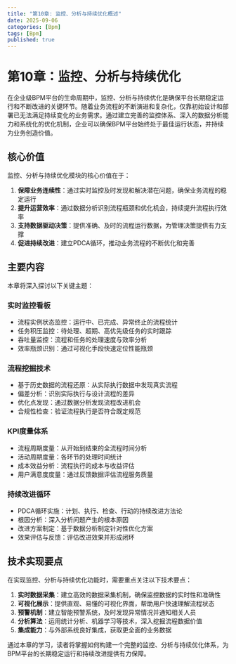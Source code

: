 ```yaml
---
title: "第10章: 监控、分析与持续优化概述"
date: 2025-09-06
categories: [Bpm]
tags: [Bpm]
published: true
---
```

# 第10章：监控、分析与持续优化

在企业级BPM平台的生命周期中，监控、分析与持续优化是确保平台长期稳定运行和不断改进的关键环节。随着业务流程的不断演进和复杂化，仅靠初始设计和部署已无法满足持续变化的业务需求。通过建立完善的监控体系、深入的数据分析能力和系统化的优化机制，企业可以确保BPM平台始终处于最佳运行状态，并持续为业务创造价值。

## 核心价值

监控、分析与持续优化模块的核心价值在于：

1. **保障业务连续性**：通过实时监控及时发现和解决潜在问题，确保业务流程的稳定运行
2. **提升运营效率**：通过数据分析识别流程瓶颈和优化机会，持续提升流程执行效率
3. **支持数据驱动决策**：提供准确、及时的流程运行数据，为管理决策提供有力支撑
4. **促进持续改进**：建立PDCA循环，推动业务流程的不断优化和完善

## 主要内容

本章将深入探讨以下关键主题：

### 实时监控看板
- 流程实例状态监控：运行中、已完成、异常终止的流程统计
- 任务积压监控：待处理、超期、高优先级任务的实时跟踪
- 吞吐量监控：流程和任务的处理速度与效率分析
- 效率瓶颈识别：通过可视化手段快速定位性能瓶颈

### 流程挖掘技术
- 基于历史数据的流程还原：从实际执行数据中发现真实流程
- 偏差分析：识别实际执行与设计流程的差异
- 优化点发现：通过数据分析发现流程改进机会
- 合规性检查：验证流程执行是否符合既定规范

### KPI度量体系
- 流程周期度量：从开始到结束的全流程时间分析
- 活动周期度量：各环节的处理时间统计
- 成本效益分析：流程执行的成本与收益评估
- 用户满意度度量：通过反馈数据评估流程服务质量

### 持续改进循环
- PDCA循环实施：计划、执行、检查、行动的持续改进方法论
- 根因分析：深入分析问题产生的根本原因
- 改进方案制定：基于数据分析制定针对性优化方案
- 效果评估与反馈：评估改进效果并形成闭环

## 技术实现要点

在实现监控、分析与持续优化功能时，需要重点关注以下技术要点：

1. **实时数据采集**：建立高效的数据采集机制，确保监控数据的实时性和准确性
2. **可视化展示**：提供直观、易懂的可视化界面，帮助用户快速理解流程状态
3. **预警机制**：建立智能预警系统，及时发现异常情况并通知相关人员
4. **分析算法**：运用统计分析、机器学习等技术，深入挖掘流程数据价值
5. **集成能力**：与外部系统良好集成，获取更全面的业务数据

通过本章的学习，读者将掌握如何构建一个完整的监控、分析与持续优化体系，为BPM平台的长期稳定运行和持续改进提供有力保障。